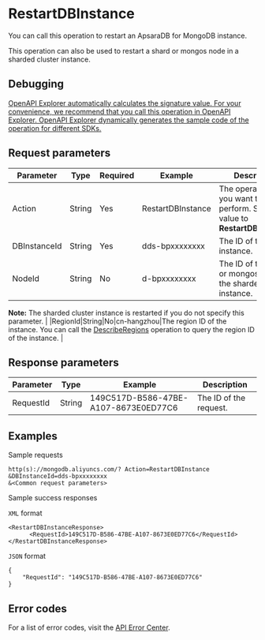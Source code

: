 # RestartDBInstance

You can call this operation to restart an ApsaraDB for MongoDB instance.

This operation can also be used to restart a shard or mongos node in a sharded cluster instance.

## Debugging

[OpenAPI Explorer automatically calculates the signature value. For your convenience, we recommend that you call this operation in OpenAPI Explorer. OpenAPI Explorer dynamically generates the sample code of the operation for different SDKs.](https://api.aliyun.com/#product=Dds&api=RestartDBInstance&type=RPC&version=2015-12-01)

## Request parameters

|Parameter|Type|Required|Example|Description|
|---------|----|--------|-------|-----------|
|Action|String|Yes|RestartDBInstance|The operation that you want to perform. Set the value to **RestartDBInstance**. |
|DBInstanceId|String|Yes|dds-bpxxxxxxxx|The ID of the instance. |
|NodeId|String|No|d-bpxxxxxxxx|The ID of the shard or mongos node in the sharded cluster instance.

 **Note:** The sharded cluster instance is restarted if you do not specify this parameter. |
|RegionId|String|No|cn-hangzhou|The region ID of the instance. You can call the [DescribeRegions](~~61933~~) operation to query the region ID of the instance. |

## Response parameters

|Parameter|Type|Example|Description|
|---------|----|-------|-----------|
|RequestId|String|149C517D-B586-47BE-A107-8673E0ED77C6|The ID of the request. |

## Examples

Sample requests

```
http(s)://mongodb.aliyuncs.com/? Action=RestartDBInstance
&DBInstanceId=dds-bpxxxxxxxx
&<Common request parameters>
```

Sample success responses

`XML` format

```
<RestartDBInstanceResponse>
	  <RequestId>149C517D-B586-47BE-A107-8673E0ED77C6</RequestId>
</RestartDBInstanceResponse>
```

`JSON` format

```
{
	"RequestId": "149C517D-B586-47BE-A107-8673E0ED77C6"
}
```

## Error codes

For a list of error codes, visit the [API Error Center](https://error-center.alibabacloud.com/status/product/Dds).

